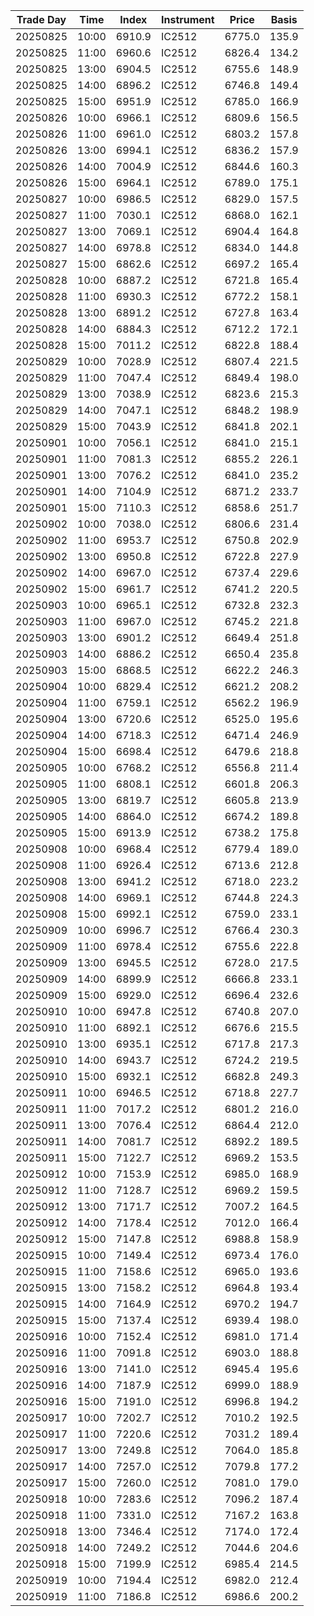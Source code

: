 | Trade Day  | Time | Index | Instrument | Price | Basis | 
| ---------- | ---- | ----- | ---------- | ----- | ----- | 
| 20250825 | 10:00 | 6910.9 | IC2512 | 6775.0 | 135.9 | 
| 20250825 | 11:00 | 6960.6 | IC2512 | 6826.4 | 134.2 | 
| 20250825 | 13:00 | 6904.5 | IC2512 | 6755.6 | 148.9 | 
| 20250825 | 14:00 | 6896.2 | IC2512 | 6746.8 | 149.4 | 
| 20250825 | 15:00 | 6951.9 | IC2512 | 6785.0 | 166.9 | 
| 20250826 | 10:00 | 6966.1 | IC2512 | 6809.6 | 156.5 | 
| 20250826 | 11:00 | 6961.0 | IC2512 | 6803.2 | 157.8 | 
| 20250826 | 13:00 | 6994.1 | IC2512 | 6836.2 | 157.9 | 
| 20250826 | 14:00 | 7004.9 | IC2512 | 6844.6 | 160.3 | 
| 20250826 | 15:00 | 6964.1 | IC2512 | 6789.0 | 175.1 | 
| 20250827 | 10:00 | 6986.5 | IC2512 | 6829.0 | 157.5 | 
| 20250827 | 11:00 | 7030.1 | IC2512 | 6868.0 | 162.1 | 
| 20250827 | 13:00 | 7069.1 | IC2512 | 6904.4 | 164.8 | 
| 20250827 | 14:00 | 6978.8 | IC2512 | 6834.0 | 144.8 | 
| 20250827 | 15:00 | 6862.6 | IC2512 | 6697.2 | 165.4 | 
| 20250828 | 10:00 | 6887.2 | IC2512 | 6721.8 | 165.4 | 
| 20250828 | 11:00 | 6930.3 | IC2512 | 6772.2 | 158.1 | 
| 20250828 | 13:00 | 6891.2 | IC2512 | 6727.8 | 163.4 | 
| 20250828 | 14:00 | 6884.3 | IC2512 | 6712.2 | 172.1 | 
| 20250828 | 15:00 | 7011.2 | IC2512 | 6822.8 | 188.4 | 
| 20250829 | 10:00 | 7028.9 | IC2512 | 6807.4 | 221.5 | 
| 20250829 | 11:00 | 7047.4 | IC2512 | 6849.4 | 198.0 | 
| 20250829 | 13:00 | 7038.9 | IC2512 | 6823.6 | 215.3 | 
| 20250829 | 14:00 | 7047.1 | IC2512 | 6848.2 | 198.9 | 
| 20250829 | 15:00 | 7043.9 | IC2512 | 6841.8 | 202.1 | 
| 20250901 | 10:00 | 7056.1 | IC2512 | 6841.0 | 215.1 | 
| 20250901 | 11:00 | 7081.3 | IC2512 | 6855.2 | 226.1 | 
| 20250901 | 13:00 | 7076.2 | IC2512 | 6841.0 | 235.2 | 
| 20250901 | 14:00 | 7104.9 | IC2512 | 6871.2 | 233.7 | 
| 20250901 | 15:00 | 7110.3 | IC2512 | 6858.6 | 251.7 | 
| 20250902 | 10:00 | 7038.0 | IC2512 | 6806.6 | 231.4 | 
| 20250902 | 11:00 | 6953.7 | IC2512 | 6750.8 | 202.9 | 
| 20250902 | 13:00 | 6950.8 | IC2512 | 6722.8 | 227.9 | 
| 20250902 | 14:00 | 6967.0 | IC2512 | 6737.4 | 229.6 | 
| 20250902 | 15:00 | 6961.7 | IC2512 | 6741.2 | 220.5 | 
| 20250903 | 10:00 | 6965.1 | IC2512 | 6732.8 | 232.3 | 
| 20250903 | 11:00 | 6967.0 | IC2512 | 6745.2 | 221.8 | 
| 20250903 | 13:00 | 6901.2 | IC2512 | 6649.4 | 251.8 | 
| 20250903 | 14:00 | 6886.2 | IC2512 | 6650.4 | 235.8 | 
| 20250903 | 15:00 | 6868.5 | IC2512 | 6622.2 | 246.3 | 
| 20250904 | 10:00 | 6829.4 | IC2512 | 6621.2 | 208.2 | 
| 20250904 | 11:00 | 6759.1 | IC2512 | 6562.2 | 196.9 | 
| 20250904 | 13:00 | 6720.6 | IC2512 | 6525.0 | 195.6 | 
| 20250904 | 14:00 | 6718.3 | IC2512 | 6471.4 | 246.9 | 
| 20250904 | 15:00 | 6698.4 | IC2512 | 6479.6 | 218.8 | 
| 20250905 | 10:00 | 6768.2 | IC2512 | 6556.8 | 211.4 | 
| 20250905 | 11:00 | 6808.1 | IC2512 | 6601.8 | 206.3 | 
| 20250905 | 13:00 | 6819.7 | IC2512 | 6605.8 | 213.9 | 
| 20250905 | 14:00 | 6864.0 | IC2512 | 6674.2 | 189.8 | 
| 20250905 | 15:00 | 6913.9 | IC2512 | 6738.2 | 175.8 | 
| 20250908 | 10:00 | 6968.4 | IC2512 | 6779.4 | 189.0 | 
| 20250908 | 11:00 | 6926.4 | IC2512 | 6713.6 | 212.8 | 
| 20250908 | 13:00 | 6941.2 | IC2512 | 6718.0 | 223.2 | 
| 20250908 | 14:00 | 6969.1 | IC2512 | 6744.8 | 224.3 | 
| 20250908 | 15:00 | 6992.1 | IC2512 | 6759.0 | 233.1 | 
| 20250909 | 10:00 | 6996.7 | IC2512 | 6766.4 | 230.3 | 
| 20250909 | 11:00 | 6978.4 | IC2512 | 6755.6 | 222.8 | 
| 20250909 | 13:00 | 6945.5 | IC2512 | 6728.0 | 217.5 | 
| 20250909 | 14:00 | 6899.9 | IC2512 | 6666.8 | 233.1 | 
| 20250909 | 15:00 | 6929.0 | IC2512 | 6696.4 | 232.6 | 
| 20250910 | 10:00 | 6947.8 | IC2512 | 6740.8 | 207.0 | 
| 20250910 | 11:00 | 6892.1 | IC2512 | 6676.6 | 215.5 | 
| 20250910 | 13:00 | 6935.1 | IC2512 | 6717.8 | 217.3 | 
| 20250910 | 14:00 | 6943.7 | IC2512 | 6724.2 | 219.5 | 
| 20250910 | 15:00 | 6932.1 | IC2512 | 6682.8 | 249.3 | 
| 20250911 | 10:00 | 6946.5 | IC2512 | 6718.8 | 227.7 | 
| 20250911 | 11:00 | 7017.2 | IC2512 | 6801.2 | 216.0 | 
| 20250911 | 13:00 | 7076.4 | IC2512 | 6864.4 | 212.0 | 
| 20250911 | 14:00 | 7081.7 | IC2512 | 6892.2 | 189.5 | 
| 20250911 | 15:00 | 7122.7 | IC2512 | 6969.2 | 153.5 | 
| 20250912 | 10:00 | 7153.9 | IC2512 | 6985.0 | 168.9 | 
| 20250912 | 11:00 | 7128.7 | IC2512 | 6969.2 | 159.5 | 
| 20250912 | 13:00 | 7171.7 | IC2512 | 7007.2 | 164.5 | 
| 20250912 | 14:00 | 7178.4 | IC2512 | 7012.0 | 166.4 | 
| 20250912 | 15:00 | 7147.8 | IC2512 | 6988.8 | 158.9 | 
| 20250915 | 10:00 | 7149.4 | IC2512 | 6973.4 | 176.0 | 
| 20250915 | 11:00 | 7158.6 | IC2512 | 6965.0 | 193.6 | 
| 20250915 | 13:00 | 7158.2 | IC2512 | 6964.8 | 193.4 | 
| 20250915 | 14:00 | 7164.9 | IC2512 | 6970.2 | 194.7 | 
| 20250915 | 15:00 | 7137.4 | IC2512 | 6939.4 | 198.0 | 
| 20250916 | 10:00 | 7152.4 | IC2512 | 6981.0 | 171.4 | 
| 20250916 | 11:00 | 7091.8 | IC2512 | 6903.0 | 188.8 | 
| 20250916 | 13:00 | 7141.0 | IC2512 | 6945.4 | 195.6 | 
| 20250916 | 14:00 | 7187.9 | IC2512 | 6999.0 | 188.9 | 
| 20250916 | 15:00 | 7191.0 | IC2512 | 6996.8 | 194.2 | 
| 20250917 | 10:00 | 7202.7 | IC2512 | 7010.2 | 192.5 | 
| 20250917 | 11:00 | 7220.6 | IC2512 | 7031.2 | 189.4 | 
| 20250917 | 13:00 | 7249.8 | IC2512 | 7064.0 | 185.8 | 
| 20250917 | 14:00 | 7257.0 | IC2512 | 7079.8 | 177.2 | 
| 20250917 | 15:00 | 7260.0 | IC2512 | 7081.0 | 179.0 | 
| 20250918 | 10:00 | 7283.6 | IC2512 | 7096.2 | 187.4 | 
| 20250918 | 11:00 | 7331.0 | IC2512 | 7167.2 | 163.8 | 
| 20250918 | 13:00 | 7346.4 | IC2512 | 7174.0 | 172.4 | 
| 20250918 | 14:00 | 7249.2 | IC2512 | 7044.6 | 204.6 | 
| 20250918 | 15:00 | 7199.9 | IC2512 | 6985.4 | 214.5 | 
| 20250919 | 10:00 | 7194.4 | IC2512 | 6982.0 | 212.4 | 
| 20250919 | 11:00 | 7186.8 | IC2512 | 6986.6 | 200.2 | 
